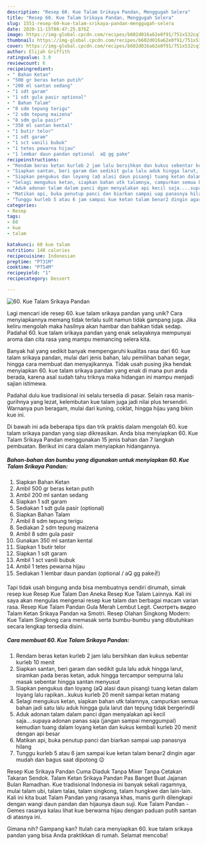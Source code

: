```yaml
---
description: "Resep 60. Kue Talam Srikaya Pandan, Menggugah Selera"
title: "Resep 60. Kue Talam Srikaya Pandan, Menggugah Selera"
slug: 1551-resep-60-kue-talam-srikaya-pandan-menggugah-selera
date: 2020-11-15T08:47:25.876Z
image: https://img-global.cpcdn.com/recipes/b602d016a62e0f91/751x532cq70/60-kue-talam-srikaya-pandan-foto-resep-utama.jpg
thumbnail: https://img-global.cpcdn.com/recipes/b602d016a62e0f91/751x532cq70/60-kue-talam-srikaya-pandan-foto-resep-utama.jpg
cover: https://img-global.cpcdn.com/recipes/b602d016a62e0f91/751x532cq70/60-kue-talam-srikaya-pandan-foto-resep-utama.jpg
author: Elijah Griffith
ratingvalue: 3.9
reviewcount: 6
recipeingredient:
- " Bahan Ketan"
- "500 gr beras ketan putih"
- "200 ml santan sedang"
- "1 sdt garam"
- "1 sdt gula pasir optional"
- " Bahan Talam"
- "8 sdm tepung terigu"
- "2 sdm tepung maizena"
- "8 sdm gula pasir"
- "350 ml santan kental"
- "1 butir telor"
- "1 sdt garam"
- "1 sct vanili bubuk"
- "1 tetes pewarna hijau"
- "1 lembar daun pandan optional  aQ gg pake"
recipeinstructions:
- "Rendam beras ketan kurleb 2 jam lalu bersihkan dan kukus sebentar kurleb 10 menit"
- "Siapkan santan, beri garam dan sedikit gula lalu aduk hingga larut, siramkan pada beras ketan, aduk hingga tercampur sempurna lalu masak sebentar hingga santan menyusut"
- "Siapkan pengukus dan loyang (aQ alasi daun pisang) tuang ketan dalam loyang lalu rapikan...kukus kurleb 20 menit sampai ketan matang"
- "Selagi mengukus ketan, siapkan bahan utk talamnya, campurkan semua bahan jadi satu lalu aduk hingga gula larut dan tepung tidak bergerindil"
- "Aduk adonan talam dalam panci dgan menyalakan api kecil saja....supaya adonan panas saja (jangan sampai menggumpal) kemudian tuang dalam loyang ketan dan kukus kembali kurleb 20 menit dengan api besar"
- "Matikan api, buka penutup panci dan biarkan sampai uap panasnya hilang"
- "Tunggu kurleb 5 atau 6 jam sampai kue ketan talam benar2 dingin agar mudah dan bagus saat dipotong 😉"
categories:
- Resep
tags:
- 60
- kue
- talam

katakunci: 60 kue talam 
nutrition: 148 calories
recipecuisine: Indonesian
preptime: "PT31M"
cooktime: "PT54M"
recipeyield: "1"
recipecategory: Dessert

---
```



![60. Kue Talam Srikaya Pandan](https://img-global.cpcdn.com/recipes/b602d016a62e0f91/751x532cq70/60-kue-talam-srikaya-pandan-foto-resep-utama.jpg)

Lagi mencari ide resep 60. kue talam srikaya pandan yang unik? Cara menyiapkannya memang tidak terlalu sulit namun tidak gampang juga. Jika keliru mengolah maka hasilnya akan hambar dan bahkan tidak sedap. Padahal 60. kue talam srikaya pandan yang enak selayaknya mempunyai aroma dan cita rasa yang mampu memancing selera kita.

Banyak hal yang sedikit banyak mempengaruhi kualitas rasa dari 60. kue talam srikaya pandan, mulai dari jenis bahan, lalu pemilihan bahan segar, hingga cara membuat dan menyajikannya. Tidak usah pusing jika hendak menyiapkan 60. kue talam srikaya pandan yang enak di mana pun anda berada, karena asal sudah tahu triknya maka hidangan ini mampu menjadi sajian istimewa.

Padahal dulu kue tradisional ini selalu tersedia di pasar. Selain rasa manis-gurihnya yang lezat, kelembutan kue talam juga jadi nilai plus tersendiri. Warnanya pun beragam, mulai dari kuning, coklat, hingga hijau yang bikin kue ini.


Di bawah ini ada beberapa tips dan trik praktis dalam mengolah 60. kue talam srikaya pandan yang siap dikreasikan. Anda bisa menyiapkan 60. Kue Talam Srikaya Pandan menggunakan 15 jenis bahan dan 7 langkah pembuatan. Berikut ini cara dalam menyiapkan hidangannya.

<!--inarticleads1-->

##### Bahan-bahan dan bumbu yang digunakan untuk menyiapkan 60. Kue Talam Srikaya Pandan:

1. Siapkan  Bahan Ketan
1. Ambil 500 gr beras ketan putih
1. Ambil 200 ml santan sedang
1. Siapkan 1 sdt garam
1. Sediakan 1 sdt gula pasir (optional)
1. Siapkan  Bahan Talam
1. Ambil 8 sdm tepung terigu
1. Sediakan 2 sdm tepung maizena
1. Ambil 8 sdm gula pasir
1. Gunakan 350 ml santan kental
1. Siapkan 1 butir telor
1. Siapkan 1 sdt garam
1. Ambil 1 sct vanili bubuk
1. Ambil 1 tetes pewarna hijau
1. Sediakan 1 lembar daun pandan (optional / aQ gg pake✌)


Tapi tidak usah bingung anda bisa membuatnya sendiri dirumah, simak resep kue Resep Kue Talam Dan Aneka Resep Kue Talam Lainnya. Kali ini saya akan mengulas mengenai resep kue talam dan berbagai macam varian rasa. Resep Kue Talam Pandan Gula Merah Lembut Legit. Смотреть видео Talam Ketan Srikaya Pandan на Smotri. Resep Olahan Singkong Modern: Kue Talam Singkong cara memasak serta bumbu-bumbu yang dibutuhkan secara lengkap tersedia disini. 

<!--inarticleads2-->

##### Cara membuat 60. Kue Talam Srikaya Pandan:

1. Rendam beras ketan kurleb 2 jam lalu bersihkan dan kukus sebentar kurleb 10 menit
1. Siapkan santan, beri garam dan sedikit gula lalu aduk hingga larut, siramkan pada beras ketan, aduk hingga tercampur sempurna lalu masak sebentar hingga santan menyusut
1. Siapkan pengukus dan loyang (aQ alasi daun pisang) tuang ketan dalam loyang lalu rapikan...kukus kurleb 20 menit sampai ketan matang
1. Selagi mengukus ketan, siapkan bahan utk talamnya, campurkan semua bahan jadi satu lalu aduk hingga gula larut dan tepung tidak bergerindil
1. Aduk adonan talam dalam panci dgan menyalakan api kecil saja....supaya adonan panas saja (jangan sampai menggumpal) kemudian tuang dalam loyang ketan dan kukus kembali kurleb 20 menit dengan api besar
1. Matikan api, buka penutup panci dan biarkan sampai uap panasnya hilang
1. Tunggu kurleb 5 atau 6 jam sampai kue ketan talam benar2 dingin agar mudah dan bagus saat dipotong 😉


Resep Kue Srikaya Pandan Cuma Diaduk Tanpa Mixer Tanpa Cetakan Takaran Sendok. Talam Ketan Srikaya Pandan Pas Banget Buat Jajanan Bulan Ramadhan. Kue tradisional Indonesia ini banyak sekali ragamnya, mulai talam ubi, talam talas, talam singkong, talam hungkwe dan lain-lain. Kali ini kita buat Talam Pandan yang rasanya khas, manis gurih dilengkapi dengan wangi daun pandan dan hijaunya daun suji. Kue Talam Pandan - Gemes rasanya kalau lihat kue berwarna hijau dengan paduan putih santan di atasnya ini. 

Gimana nih? Gampang kan? Itulah cara menyiapkan 60. kue talam srikaya pandan yang bisa Anda praktikkan di rumah. Selamat mencoba!
